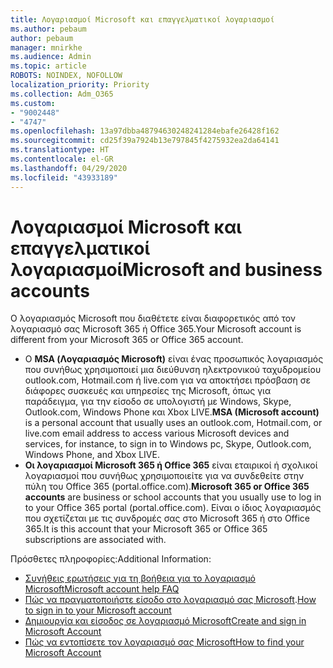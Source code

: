 ```yaml
---
title: Λογαριασμοί Microsoft και επαγγελματικοί λογαριασμοί
ms.author: pebaum
author: pebaum
manager: mnirkhe
ms.audience: Admin
ms.topic: article
ROBOTS: NOINDEX, NOFOLLOW
localization_priority: Priority
ms.collection: Adm_O365
ms.custom:
- "9002448"
- "4747"
ms.openlocfilehash: 13a97dbba48794630248241284ebafe26428f162
ms.sourcegitcommit: cd25f39a7924b13e797845f4275932ea2da64141
ms.translationtype: HT
ms.contentlocale: el-GR
ms.lasthandoff: 04/29/2020
ms.locfileid: "43933189"
---
```

# <a name="microsoft-and-business-accounts"></a><span data-ttu-id="c8c42-102">Λογαριασμοί Microsoft και επαγγελματικοί λογαριασμοί</span><span class="sxs-lookup"><span data-stu-id="c8c42-102">Microsoft and business accounts</span></span>

<span data-ttu-id="c8c42-103">Ο λογαριασμός Microsoft που διαθέτετε είναι διαφορετικός από τον λογαριασμό σας Microsoft 365 ή Office 365.</span><span class="sxs-lookup"><span data-stu-id="c8c42-103">Your Microsoft account is different from your Microsoft 365 or Office 365 account.</span></span>

- <span data-ttu-id="c8c42-104">Ο **MSA (Λογαριασμός Microsoft)** είναι ένας προσωπικός λογαριασμός που συνήθως χρησιμοποιεί μια διεύθυνση ηλεκτρονικού ταχυδρομείου outlook.com, Hotmail.com ή live.com για να αποκτήσει πρόσβαση σε διάφορες συσκευές και υπηρεσίες της Microsoft, όπως για παράδειγμα, για την είσοδο σε υπολογιστή με Windows, Skype, Outlook.com, Windows Phone και Xbox LIVE.</span><span class="sxs-lookup"><span data-stu-id="c8c42-104">**MSA (Microsoft account)** is a personal account that usually uses an outlook.com, Hotmail.com, or live.com email address to access various Microsoft devices and services, for instance, to sign in to Windows pc, Skype, Outlook.com, Windows Phone, and Xbox LIVE.</span></span>
- <span data-ttu-id="c8c42-105">**Οι λογαριασμοί Microsoft 365 ή Office 365** είναι εταιρικοί ή σχολικοί λογαριασμοί που συνήθως χρησιμοποιείτε για να συνδεθείτε στην πύλη του Office 365 (portal.office.com).</span><span class="sxs-lookup"><span data-stu-id="c8c42-105">**Microsoft 365 or Office 365 accounts** are business or school accounts that you usually use to log in to your Office 365 portal (portal.office.com).</span></span> <span data-ttu-id="c8c42-106">Είναι ο ίδιος λογαριασμός που σχετίζεται με τις συνδρομές σας στο Microsoft 365 ή στο Office 365.</span><span class="sxs-lookup"><span data-stu-id="c8c42-106">It is this account that your Microsoft 365 or Office 365 subscriptions are associated with.</span></span>

<span data-ttu-id="c8c42-107">Πρόσθετες πληροφορίες:</span><span class="sxs-lookup"><span data-stu-id="c8c42-107">Additional Information:</span></span>

- [<span data-ttu-id="c8c42-108">Συνήθεις ερωτήσεις για τη βοήθεια για το λογαριασμό Microsoft</span><span class="sxs-lookup"><span data-stu-id="c8c42-108">Microsoft account help FAQ</span></span>](https://support.microsoft.com/hub/4294457/microsoft-account-help) 
- <span data-ttu-id="c8c42-109">[Πώς να πραγματοποιήστε είσοδο στο λογαριασμό σας Microsoft](https://support.microsoft.com/help/4028195/microsoft-account-how-to-sign-in).</span><span class="sxs-lookup"><span data-stu-id="c8c42-109">[How to sign in to your Microsoft account](https://support.microsoft.com/help/4028195/microsoft-account-how-to-sign-in)</span></span>
- [<span data-ttu-id="c8c42-110">Δημιουργία και είσοδος σε λογαριασμό Microsoft</span><span class="sxs-lookup"><span data-stu-id="c8c42-110">Create and sign in Microsoft Account</span></span>](https://account.microsoft.com/account)
- [<span data-ttu-id="c8c42-111">Πώς να εντοπίσετε τον λογαριασμό σας Microsoft</span><span class="sxs-lookup"><span data-stu-id="c8c42-111">How to find your Microsoft Account</span></span>](https://support.microsoft.com/help/13811/microsoft-account-how-to-find)
